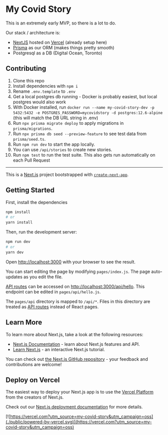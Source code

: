 # My Covid Story

This is an extremely early MVP, so there is a lot to do.

Our stack / architecture is:

- [NextJS](https://next.js.org/) hosted on [Vercel](https://vercel.com) (already setup here)
- [Prisma](https://prisma.io) as our ORM (makes things pretty smooth)
- Postgresql as a DB (Digital Ocean, Toronto)

## Contributing

1. Clone this repo
2. Install dependencies with `npm i`
3. Rename `.env.template` to `.env`
4. Get a local postgres db running - Docker is probably easiest, but local postgres would also work
5. With Docker installed, run `docker run --name my-covid-story-dev -p 5432:5432 -e POSTGRES_PASSWORD=mycovidstory -d postgres:12.6-alpine` (this will match the DB URL string in .env)
6. Run `npx prisma migrate deploy` to apply migrations in `prisma/migrations`.
7. Run `npx prisma db seed --preview-feature` to see test data from `prisma/seed.ts`.
8. Run `npm run dev` to start the app locally.
9. You can use `/api/stories` to create new stories.
10. Run `npm test` to run the test suite. This also gets run automatically on each Pull Request

---

This is a [Next.js](https://nextjs.org/) project bootstrapped with [`create-next-app`](https://github.com/vercel/next.js/tree/canary/packages/create-next-app).

## Getting Started

First, install the dependencies

```bash
npm install
# or
yarn install
```

Then, run the development server:

```bash
npm run dev
# or
yarn dev
```

Open [http://localhost:3000](http://localhost:3000) with your browser to see the result.

You can start editing the page by modifying `pages/index.js`. The page auto-updates as you edit the file.

[API routes](https://nextjs.org/docs/api-routes/introduction) can be accessed on [http://localhost:3000/api/hello](http://localhost:3000/api/hello). This endpoint can be edited in `pages/api/hello.js`.

The `pages/api` directory is mapped to `/api/*`. Files in this directory are treated as [API routes](https://nextjs.org/docs/api-routes/introduction) instead of React pages.

## Learn More

To learn more about Next.js, take a look at the following resources:

- [Next.js Documentation](https://nextjs.org/docs) - learn about Next.js features and API.
- [Learn Next.js](https://nextjs.org/learn) - an interactive Next.js tutorial.

You can check out [the Next.js GitHub repository](https://github.com/vercel/next.js/) - your feedback and contributions are welcome!

## Deploy on Vercel

The easiest way to deploy your Next.js app is to use the [Vercel Platform](https://vercel.com/new?utm_medium=default-template&filter=next.js&utm_source=create-next-app&utm_campaign=create-next-app-readme) from the creators of Next.js.

Check out our [Next.js deployment documentation](https://nextjs.org/docs/deployment) for more details.

[![https://vercel.com?utm_source=my-covid-story&utm_campaign=oss](./public/powered-by-vercel.svg)](https://vercel.com?utm_source=my-covid-story&utm_campaign=oss)
